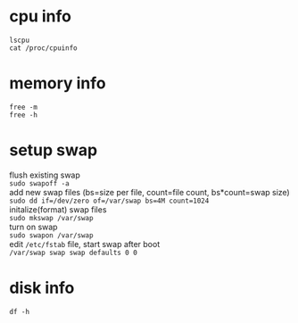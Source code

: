 # cpu info
`lscpu`  
`cat /proc/cpuinfo`  

# memory info
`free -m`  
`free -h`  

# setup swap
flush existing swap  
`sudo swapoff -a`  
add new swap files (bs=size per file, count=file count, bs*count=swap size)  
`sudo dd if=/dev/zero of=/var/swap bs=4M count=1024`  
initalize(format) swap files  
`sudo mkswap /var/swap`  
turn on swap  
`sudo swapon /var/swap`  
edit `/etc/fstab` file, start swap after boot  
`/var/swap swap swap defaults 0 0`  

# disk info
`df -h`